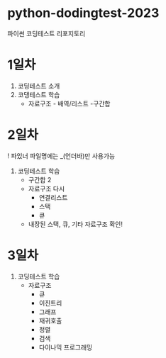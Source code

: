 # python-dodingtest-2023
파이썬 코딩테스트 리포지토리

# 1일차
1. 코딩테스트 소개
2. 코댕테스트 학습
    - 자료구조 - 배역/리스트
    -구간합

# 2일차
! 파있너 파일명에는 _(언더바)만 사용가능

1. 코딩테스트 학습
    - 구간합 2
    - 자료구조 다시
        - 연결리스트
        - 스택
        - 큐
    - 내장된 스택, 큐, 기타 자료구조 확인!

# 3일차
1. 코딩테스트 학습
    - 자료구조
        - 큐
        - 이진트리
        - 그래프
        - 재귀호출
        - 정렬
        - 검색
        - 다이나믹 프로그래밍
